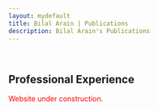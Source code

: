 ```yaml
---
layout: mydefault
title: Bilal Arain | Publications
description: Bilal Arain's Publications
---
```


<br/>

## Professional Experience

<p style="color:red;">Website under construction.</p>